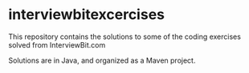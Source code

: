 # interviewbitexcercises

This repository contains the solutions to some of the coding exercises solved from InterviewBit.com

Solutions are in Java, and organized as a Maven project.
